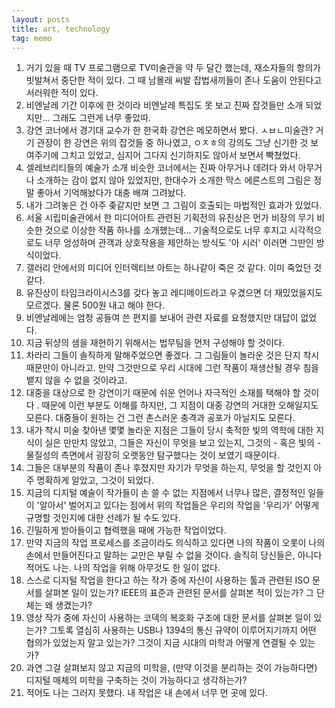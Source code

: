 ```yaml
---
layout: posts
title: art, technology
tag: memo
---
```

1.	거기 있을 때 TV 프로그램으로 TV미술관을 약 두 달간 했는데, 재소자들의 항의가 빗발쳐서 중단한 적이 있다. 그 때 남몰래 씨발 잡법새끼들이 존나 도움이 안된다고 서러워한 적이 있다.
2.	비엔날레 기간 이후에 한 것이라 비엔날레 특집도 못 보고 진짜 잡것들만 소개 되었지만... 그래도 그런게 너무 좋았따.
3.	강연 코너에서 경기대 교수가 한 한국화 강연은 메모하면서 봤다. ㅅㅂㄴ미술관? 거기 관장이 한 강연은 위의 잡것들 중 하나였고, ㅇㅈㅎ의 강의도 그냥 신기한 것 보여주기에 그치고 있었고, 심지어 그다지 신기하지도 않아서 보면서 빡쳤었다.
4.	셀레브리티들의 예술가 소개 비슷한 코너에서는 진짜 아무거나 데려다 와서 아무거나 소개하는 감이 없지 않아 있었지만, 한대수가 소개한 막스 에른스트의 그림은 정말 좋아서 기억해놨다가 대충 배껴 그려놨다.
5.	내가 그려놓은 건 아주 좆같지만 보면 그 그림이 호출되는 마법적인 효과가 있었다.
6.	서울 시립미술관에서 한 미디어아트 관련된 기획전의 유진상은 먼가 비장의 무기 비슷한 것으로 이상한 작품 하나를 소개했는데... 기술적으로도 너무 후지고 시각적으로도 너무 엉성하며 관객과 상호작용을 제안하는 방식도 '아 시러' 이러면 그만인 방식이었다.
7.	갤러리 안에서의 미디어 인터렉티브 아트는 하나같이 죽은 것 같다. 이미 죽었던 것 같다.
8.	유진상이 타임크라이시스3를 갖다 놓고 레디메이드라고 우겼으면 더 재밌었을지도 모르겠다. 물론 500원 내고 해야 한다.
9.	비엔날레에는 엄청 공들여 쓴 편지를 보내어 관련 자료를 요청했지만 대답이 없었다.
10.	지금 뒤샹의 샘을 재현하기 위해서는 법무팀을 먼저 구성해야 할 것이다.
11.	차라리 그들이 솔직하게 말해주었으면 좋겠다. 그 그림들이 놀라운 것은 단지 착시 때문만이 아니라고. 만약 그것만으로 우리 시대에 그런 작품이 재생산될 경우 침을 뱉지 않을 수 없을 것이라고.
12.	대중을 대상으로 한 강연이기 때문에 쉬운 언어나 자극적인 소재를 택해야 할 것이다 . 때문에 이런 부분도 이해를 하지만, 그 지점이 대중 강연의 거대한 오해일지도 모른다. 대중들이 원하는 건 그런 촌스러운 충격과 공포가 아닐지도 모른다.
13.	내가 착시 미술 찾아낸 몇몇 놀라운 지점은 그들이 당시 축적한 빛의 역학에 대한 지식이 실은 만만치 않았고, 그들은 자신이 무엇을 보고 있는지, 그것의 - 혹은 빛의 - 물질성의 측면에서 굉장히 오랫동안 탐구했다는 것이 보였기 때문이다.
14.	그들은 대부분의 작품이 존나 후졌지만 자기가 무엇을 하는지, 무엇을 할 것인지 아주 명확하게 알았고, 그것이 되었다.
15.	지금의 디지털 예술이 작가들이 손 쓸 수 없는 지점에서 너무나 많은, 결정적인 일들이 '알아서' 벌어지고 있다는 점에서 위의 작업들은 우리의 작업을 '우리가' 어떻게 규명할 것인지에 대한 선례가 될 수도 있다.
16.	긴밀하게 받아들이고 협력했을 때에 가능한 작업이었다.
17.	만약 지금의 작업 프로세스를 조금이라도 의식하고 있다면 나의 작품이 오롯이 나의 손에서 만들어진다고 말하는 교만은 부릴 수 없을 것이다. 솔직히 당신들은, 아니다 적어도 나는. 나의 작업을 위해 아무것도 한 일이 없다.
18.	스스로 디지털 작업을 한다고 하는 작가 중에 자신이 사용하는 툴과 관련된 ISO 문서를 살펴본 일이 있는가? IEEE의 표준과 관련된 문서를 살펴본 적이 있는가? 그 단체는 왜 생겼는가?
19.	영상 작가 중에 자신이 사용하는 코덱의 복호화 구조에 대한 문서를 살펴본 일이 있는가? 그토록 열심히 사용하는 USB나 1394의 통신 규약이 이루어지기까지 어떤 협의가 있었는지 알고 있는가? 그것이 지금 시대의 미학과 어떻게 연결될 수 있는가?
20.	과연 그걸 살펴보지 않고 지금의 미학을, (만약 이것을 분리하는 것이 가능하다면) 디지털 매체의 미학을 구축하는 것이 가능하다고 생각하는가?
21.	적어도 나는 그러지 못했다. 내 작업은 내 손에서 너무 먼 곳에 있다.
